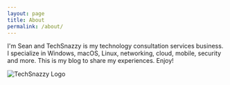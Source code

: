 ```yaml
---
layout: page
title: About
permalink: /about/
---
```


I'm Sean and TechSnazzy is my technology consultation services business. I specialize in Windows, macOS, Linux, networking, cloud, mobile, security and more. This is my blog to share my experiences. Enjoy!

![TechSnazzy Logo](https://techsnazzy.com/sean-blog/assets/logo.png)